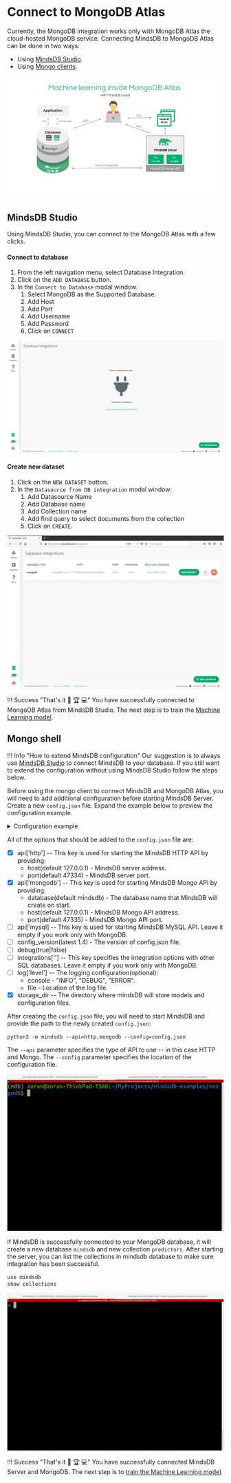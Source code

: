 # Connect to MongoDB Atlas

Currently, the MongoDB integration works only with MongoDB Atlas the cloud-hosted MongoDB service. Connecting MindsDB to MongoDB Atlas can be done in two ways:

* Using [MindsDB Studio](#mindsdb-studio).
* Using [Mongo clients](#mongo-shell).

![MindsDB-MongoDB](/assets/databases/mongodb/mongo-mdb.png)


## MindsDB Studio

Using MindsDB Studio, you can connect to the MongoDB Atlas with a few clicks.

#### Connect to database

1. From the left navigation menu, select Database Integration.
2. Click on the `ADD DATABASE` button.
3. In the `Connect to Database` modal window:
    1. Select MongoDB as the Supported Database.
    2. Add Host
    3. Add Port
    4. Add Username
    5. Add Password
    6. Click on `CONNECT`


![Connect to MongoDB](/assets/data/mongo/mongo.gif)

#### Create new dataset

1. Click on the `NEW DATASET` button.
2. In the `Datasource from DB integration` modal window:
    1. Add Datasource Name
    2. Add Database name
    3. Add Collection name
    3. Add find query to select documents from the collection
    4. Click on `CREATE`.

![Create Mongodb Datasource](/assets/data/mongo/mongo-ds.gif)

!!! Success "That's it :tada: :trophy:  :computer:"
    You have successfully connected to MongoDB Atlas from MindsDB Studio. The next step is to train the [Machine Learning model](/model/train).


## Mongo shell


!!! Info "How to extend MindsDB configuration"
    Our suggestion is to always use [MindsDB Studio](/datasources/mariadb/#mindsdb-studio) to connect MindsDB to your database. If you still want to extend the configuration without using MindsDB Studio follow the steps below.

Before using the mongo client to connect MindsDB and MongoDB Atlas, you will need to add additional configuration before starting MindsDB Server. Create a new `config.json` file. Expand the example below to preview the configuration example.

<details class="success">
   <summary> Configuration example</summary> 
```json
{
    "api": {
        "http": {
            "host": "127.0.0.1",
            "port": "47334"
        },
        "mysql": {}
        "mongodb": {
            "database": "mindsdb",
            "host": "127.0.0.1",
            "port": "47336"
        }
    },
    "config_version": "1.4",
    "debug": true,
    "integrations": {},
    "storage_dir": "/mindsdb_storage"
}
```       
</details>

All of the options that should be added to the `config.json` file are:

* [x] api['http'] -- This key is used for starting the MindsDB HTTP API by providing:
    * host(default 127.0.0.1) - MindsDB server address.
    * port(default 47334) - MindsDB server port.
* [x] api['mongodb'] -- This key is used for starting MindsDB Mongo API by providing:
    * database(default mindsdb) - The database name that MindsDB will create on start.
    * host(default 127.0.0.1) - MindsDB Mongo API address.
    * port(default 47335) - MindsDB Mongo API port.
* [ ] api['mysql] -- This key is used for starting MindsDB MySQL API. Leave it empty if you work only with MongoDB.
* [ ] config_version(latest 1.4) - The version of config.json file. 
* [ ] debug(true|false)
* [ ] integrations[''] -- This key specifies the integration options with other SQL databases. Leave it empty if you work only with MongoDB. 
* [ ] log['level'] -- The logging configuration(optional):
    * console - "INFO", "DEBUG", "ERROR".
    * file - Location of the log file.
* [x] storage_dir -- The directory where mindsDB will store models and configuration files.

After creating the `config.json` file, you will need to start MindsDB and provide the path to the newly created `config.json`:

```
python3 -m mindsdb --api=http,mongodb --config=config.json
```

The `--api` parameter specifies the type of API to use -- in this case HTTP and Mongo. The `--config` parameter specifies the location of the configuration file.

![Start MindsDB with config](/assets/data/mongo/start-mongo.gif)

If MindsDB is successfully connected to your MongoDB database, it will create a new database `mindsdb` and new collection `predictors`.
After starting the server, you can list the collections in mindsdb database to make sure integration has been successful.

```
use mindsdb
show collections
```

![find mindsdb predictors collection](/assets/data/mongo/find-predictors.gif)

!!! Success "That's it :tada: :trophy:  :computer:"
    You have successfully connected MindsDB Server and MongoDB. The next step is to [train the Machine Learning model](/model/mongodb).

